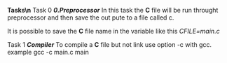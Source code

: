 **Tasks\n**
Task 0 ***0.Preprocessor*** In this task the **C** file will be run throught preprocessor and then save the out pute to a file called c. 

It is possible to save the **C** file name in the variable like this *CFILE=main.c*


Task 1 ***Compiler*** 
 To compile a **C** file but not link use option -c with gcc. 
example gcc -c main.c main



